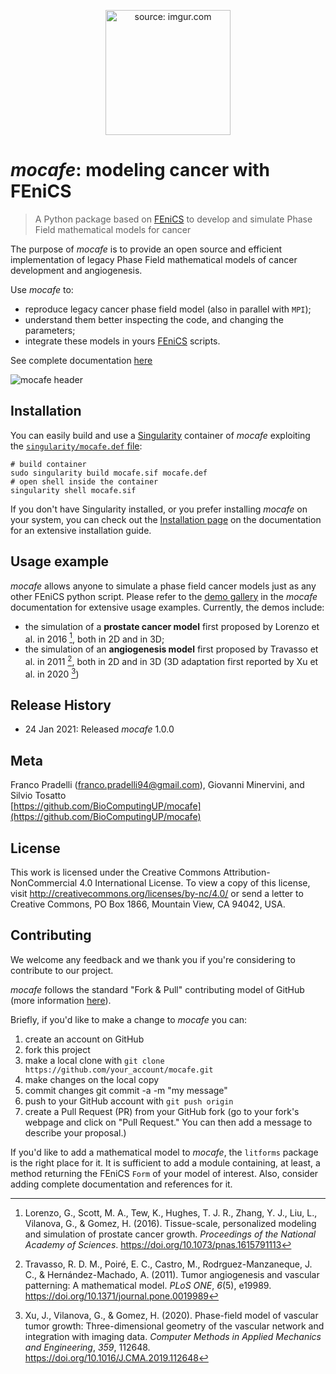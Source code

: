 <p align="center">
  <a href="https://imgur.com/7bPAtl1">
	  <img src="https://i.imgur.com/7bPAtl1.png" title="source: imgur.com" width=200/>
  </a>
</p>

# _mocafe_: modeling cancer with FEniCS  
  
> A Python package based on [FEniCS](https://fenicsproject.org/) to develop and simulate Phase Field mathematical models for cancer  
  
The purpose of _mocafe_ is to provide an open source and efficient implementation of legacy Phase Field mathematical models of cancer development and angiogenesis. 

Use _mocafe_ to: 
* reproduce legacy cancer phase field model (also in parallel with `MPI`);  
* understand them better inspecting the code, and changing the parameters;  
* integrate these models in yours [FEniCS](https://fenicsproject.org/) scripts.  

See complete documentation [here](https://biocomputingup.github.io/mocafe/build/html/index.html)
  
![*mocafe* header](https://i.imgur.com/ETeV67C.png)
  
## Installation  
You can easily build and use a [Singularity](https://sylabs.io/singularity) container of _mocafe_ exploiting the 
[`singularity/mocafe.def` file](https://github.com/BioComputingUP/mocafe/tree/main/singularity):
```
# build container
sudo singularity build mocafe.sif mocafe.def
# open shell inside the container
singularity shell mocafe.sif
```
If you don't have Singularity installed, or you prefer installing _mocafe_ on your system, you can check out
the [Installation page](https://biocomputingup.github.io/mocafe/build/html/installation.html) on the documentation 
for an extensive installation guide.

## Usage example
 
*mocafe* allows anyone to simulate a phase field cancer models just as any other FEniCS python script.
Please refer to the [demo gallery](https://biocomputingup.github.io/mocafe/build/html/demo_doc/index.html)  in the *mocafe* documentation for extensive usage examples. Currently, the demos include:

* the simulation of a **prostate cancer model** first proposed by Lorenzo et al. in 2016 [^Lorenzo2016], both in 2D and in 3D;
* the simulation of an **angiogenesis model** first proposed by Travasso et al. in 2011 [^Travasso2011], both in 2D and in 3D (3D adaptation first reported by Xu et al. in 2020 [^Xu2020])
  
## Release History  
  
* 24 Jan 2021: Released *mocafe* 1.0.0 
  
## Meta  
  
Franco Pradelli (franco.pradelli94@gmail.com), Giovanni Minervini, and Silvio Tosatto  
[https://github.com/BioComputingUP/mocafe](https://github.com/BioComputingUP/mocafe)

## License
This work is licensed under the Creative Commons Attribution-NonCommercial 4.0 International License. To view a copy of this license, visit http://creativecommons.org/licenses/by-nc/4.0/ or send a letter to Creative Commons, PO Box 1866, Mountain View, CA 94042, USA.
  
## Contributing  
We welcome any feedback and we thank you if you're considering to contribute to our project.
  
*mocafe* follows the standard "Fork & Pull" contributing model of GitHub (more information [here](https://docs.github.com/en/get-started/quickstart/contributing-to-projects)).

Briefly, if you'd like to make a change to *mocafe* you can:

1. create an account on GitHub 
2. fork this project 
3. make a local clone with `git clone https://github.com/your_account/mocafe.git`
4. make changes on the local copy 
5. commit changes git commit -a -m "my message"
6. push to your GitHub account with `git push origin`
7. create a Pull Request (PR) from your GitHub fork (go to your fork's webpage and click on "Pull Request." You can then add a message to describe your proposal.)

If you'd like to add a mathematical model to *mocafe*, the `litforms` package is the right place for it. 
It is sufficient to add a module containing, at least, a method returning the FEniCS `Form` of your model of interest.
Also, consider adding complete documentation and references for it.

 
 [^Lorenzo2016]: Lorenzo, G., Scott, M. A., Tew, K., Hughes, T. J. R., Zhang, Y. J., Liu, L., Vilanova, G., & Gomez, H. (2016). Tissue-scale, personalized modeling and simulation of prostate cancer growth. _Proceedings of the National Academy of Sciences_. https://doi.org/10.1073/pnas.1615791113
 [^Travasso2011]: Travasso, R. D. M., Poiré, E. C., Castro, M., Rodrguez-Manzaneque, J. C., & Hernández-Machado, A. (2011). Tumor angiogenesis and vascular patterning: A mathematical model. _PLoS ONE_, _6_(5), e19989. https://doi.org/10.1371/journal.pone.0019989
 [^Xu2020]: Xu, J., Vilanova, G., & Gomez, H. (2020). Phase-field model of vascular tumor growth: Three-dimensional geometry of the vascular network and integration with imaging data. _Computer Methods in Applied Mechanics and Engineering_, _359_, 112648. https://doi.org/10.1016/J.CMA.2019.112648


